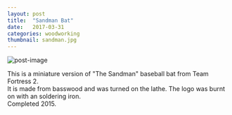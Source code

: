 ```yaml
---
layout: post
title:  "Sandman Bat"
date:   2017-03-31
categories: woodworking
thumbnail: sandman.jpg
---
```


![post-image]({{site.url}}/assets/sandman.jpg)

This is a miniature version of "The Sandman" baseball bat from Team Fortress 2. <br>
It is made from basswood and was turned on the lathe. The logo was burnt on with an soldering iron. <br>
Completed 2015.
